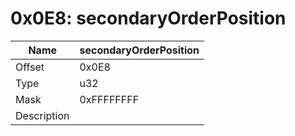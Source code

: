 # 0x0E8: secondaryOrderPosition

| Name | secondaryOrderPosition |
| ----| ------------ |
| Offset | 0x0E8 |
| Type | u32 |
| Mask | 0xFFFFFFFF |
| Description |  |<br>


